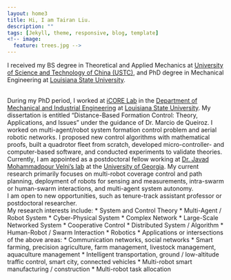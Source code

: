 ```yaml
---
layout: home3
title: Hi, I am Tairan Liu.
description: ""
tags: [Jekyll, theme, responsive, blog, template]
<!-- image:
  feature: trees.jpg -->
---
```


I received my BS degree in Theoretical and Applied Mechanics at <a href="http://en.ustc.edu.cn/" target="_blank">University of Science and Technology of China (USTC)</a>, and PhD degree in Mechanical Engineering at <a href="https://www.lsu.edu/" target="_blank">Louisiana State University</a>.


<br />
During my PhD period, I worked at <a href="https://icorelab.github.io" target="_blank">iCORE Lab</a> in the <a href="https://www.lsu.edu/eng/mie/" target="_blank">Department of Mechanical and Industrial Engineering</a> at <a href="https://www.lsu.edu/" target="_blank">Louisiana State University</a>. My dissertation is entitled “Distance-Based Formation Control: Theory, Applications, and Issues” under the guidance of Dr. Marcio de Queiroz. I worked on multi-agent/robot system formation control problem and aerial robotic networks. I proposed new control algorithms with mathematical proofs, built a quadrotor fleet from scratch, developed micro-controller- and computer-based software, and conducted experiments to validate theories.

<br />
Currently, I am appointed as a postdoctoral fellow working at <a href="http://cscl.engr.uga.edu/" target="_blank">Dr. Javad Mohammadpour Velni’s lab</a> at the <a href="https://www.uga.edu/">University of Georgia</a>. My current research primarily focuses on multi-robot coverage control and path planning, deployment of robots for sensing and measurements, intra-swarm or human-swarm interactions, and multi-agent system autonomy.

<br />
I am open to new opportunities, such as tenure-track assistant professor or postdoctoral researcher.

<br />
My research interests include:
* System and Control Theory
* Multi-Agent / Robot System
* Cyber-Physical System
* Complex Network
* Large-Scale Networked System
* Cooperative Control
* Distributed System / Algorithm
* Human-Robot / Swarm Interaction
* Robotics
* Applications or intersections of the above areas:
  * Communication networks, social networks
  * Smart farming, precision agriculture, farm management, livestock management, aquaculture management
  * Intelligent transportation, ground / low-altitude traffic control, smart city, connected vehicles
  * Multi-robot smart manufacturing / construction
  * Multi-robot task allocation

<br />
